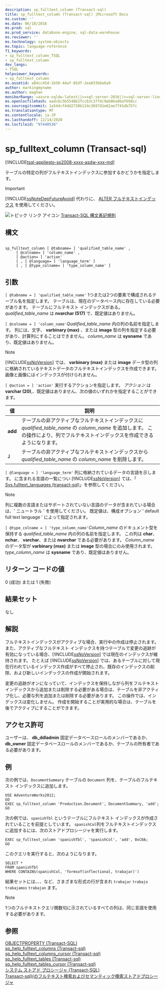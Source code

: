 ```yaml
---
description: sp_fulltext_column (Transact-sql)
title: sp_fulltext_column (Transact-sql) |Microsoft Docs
ms.custom: ''
ms.date: 06/10/2016
ms.prod: sql
ms.prod_service: database-engine, sql-data-warehouse
ms.reviewer: ''
ms.technology: system-objects
ms.topic: language-reference
f1_keywords:
- sp_fulltext_column_TSQL
- sp_fulltext_column
dev_langs:
- TSQL
helpviewer_keywords:
- sp_fulltext_column
ms.assetid: a84cc45d-1b50-44af-85df-2ea033b8a6a9
author: markingmyname
ms.author: maghan
monikerRange: =azure-sqldw-latest||>=sql-server-2016||>=sql-server-linux-2017||=azuresqldb-mi-current
ms.openlocfilehash: aadc6c5b5548b2fccb3c37fdc9eb06a9baf69dcc
ms.sourcegitcommit: 1a544cf4dd2720b124c3697d1e62ae7741db757c
ms.translationtype: MT
ms.contentlocale: ja-JP
ms.lasthandoff: 12/14/2020
ms.locfileid: "97440536"
---
```

# <a name="sp_fulltext_column-transact-sql"></a>sp_fulltext_column (Transact-sql)
[!INCLUDE[tsql-appliesto-ss2008-xxxx-asdw-xxx-md](../../includes/tsql-appliesto-ss2008-xxxx-asdw-xxx-md.md)]

  テーブルの特定の列がフルテキストインデックスに参加するかどうかを指定します。  
  
> [!IMPORTANT]  
>  [!INCLUDE[ssNoteDepFutureAvoid](../../includes/ssnotedepfutureavoid-md.md)] 代わりに、 [ALTER フルテキストインデックス](../../t-sql/statements/alter-fulltext-index-transact-sql.md) を使用してください。  
  
 ![トピック リンク アイコン](../../database-engine/configure-windows/media/topic-link.gif "トピック リンク アイコン") [Transact-SQL 構文表記規則](../../t-sql/language-elements/transact-sql-syntax-conventions-transact-sql.md)  
  
## <a name="syntax"></a>構文  
  
```  
  
sp_fulltext_column [ @tabname= ] 'qualified_table_name' ,   
     [ @colname= ] 'column_name' ,   
     [ @action= ] 'action'   
     [ , [ @language= ] 'language_term' ]   
     [ , [ @type_colname= ] 'type_column_name' ]  
```  
  
## <a name="arguments"></a>引数  
`[ @tabname = ] 'qualified_table_name'` 1つまたは2つの要素で構成されるテーブル名を指定します。 テーブルは、現在のデータベース内に存在している必要があります。 テーブルにフルテキスト インデックスがある。 *qualified_table_name* は **nvarchar (517)** で、既定値はありません。  
  
`[ @colname = ] 'column_name'`*Qualified_table_name* 内の列の名前を指定します。 列には、文字、 **varbinary (max)** 、または **image** 型の列を指定する必要があり、計算列にすることはできません。 *column_name* は **sysname** であり、既定値はありません。  
  
> [!NOTE]  
>  [!INCLUDE[ssNoVersion](../../includes/ssnoversion-md.md)] では、 **varbinary (max)** または **image** データ型の列に格納されているテキストデータのフルテキストインデックスを作成できます。 画像と画像にはインデックスが付けられません。  
  
`[ @action = ] 'action'` 実行するアクションを指定します。 *アクション* は **varchar (20)**,、既定値はありません、次の値のいずれかを指定することができます。  
  
|値|説明|  
|-----------|-----------------|  
|**add**|テーブルの非アクティブなフルテキストインデックスに *qualified_table_name* の *column_name* を追加します。 この操作により、列でフルテキストインデックスを作成できるようになります。|  
|**」**|テーブルの非アクティブなフルテキストインデックスから *qualified_table_name* の *column_name* を削除します。|  
  
`[ @language = ] 'language_term'` 列に格納されているデータの言語を示します。 に含まれる言語の一覧につい [!INCLUDE[ssNoVersion](../../includes/ssnoversion-md.md)] ては、「 [Sys.fulltext_languages &#40;transact-sql&#41;](../../relational-databases/system-catalog-views/sys-fulltext-languages-transact-sql.md)」を参照してください。  
  
> [!NOTE]  
>  列に複数の言語またはサポートされていない言語のデータが含まれている場合は、' ニュートラル ' を使用してください。 既定値は、構成オプション ' default full text language ' によって指定されます。  
  
`[ @type_colname = ] 'type_column_name'`*Column_name* のドキュメント型を保持する *qualified_table_name* 内の列の名前を指定します。 この列は **char**、 **nchar**、 **varchar**、または **nvarchar** である必要があります。 *Column_name* のデータ型が **varbinary (max)** または **image** 型の場合にのみ使用されます。 *type_column_name* は **sysname** であり、既定値はありません。  
  
## <a name="return-code-values"></a>リターン コードの値  
 0 (成功) または 1 (失敗)  
  
## <a name="result-sets"></a>結果セット  
 なし  
  
## <a name="remarks"></a>解説  
 フルテキストインデックスがアクティブな場合、実行中の作成は停止されます。 また、アクティブなフルテキスト インデックスを持つテーブルで変更の追跡が有効になっている場合、[!INCLUDE[ssNoVersion](../../includes/ssnoversion-md.md)] では現在のインデックスが維持されます。 たとえば [!INCLUDE[ssNoVersion](../../includes/ssnoversion-md.md)] では、あるテーブルに対して現在行われているインデックス作成がすべて停止され、既存のインデックスの削除、および新しいインデックスの作成が開始されます。  
  
 変更の追跡がオンになっていて、インデックスを保持しながら列をフルテキストインデックスから追加または削除する必要がある場合は、テーブルを非アクティブ化し、必要な列を追加または削除する必要があります。 この操作では、インデックスは変化しません。 作成を開始することが実用的な場合は、テーブルを後でアクティブにすることができます。  
  
## <a name="permissions"></a>アクセス許可  
 ユーザーは、 **db_ddladmin** 固定データベースロールのメンバーであるか、 **db_owner** 固定データベースロールのメンバーであるか、テーブルの所有者である必要があります。  
  
## <a name="examples"></a>例  
 次の例では、`DocumentSummary` テーブルの `Document` 列を、テーブルのフルテキスト インデックスに追加します。  
  
```  
USE AdventureWorks2012;  
GO  
EXEC sp_fulltext_column 'Production.Document', DocumentSummary, 'add';  
GO  
```  
  
 次の例では、`spanishTbl` というテーブルにフルテキスト インデックスが作成されていることを前提としています。 `spanishCol`列をフルテキストインデックスに追加するには、次のストアドプロシージャを実行します。  
  
```  
EXEC sp_fulltext_column 'spanishTbl', 'spanishCol', 'add', 0xC0A;  
GO  
```  
  
 このクエリを実行すると、次のようになります。  
  
```  
SELECT *   
FROM spanishTbl   
WHERE CONTAINS(spanishCol, 'formsof(inflectional, trabajar)')  
```  
  
 結果セットには、、、など、さまざまな形式の行が含まれ `trabajar` `trabajo` `trabajamos` `trabajan` ます。  
  
> [!NOTE]  
>  1つのフルテキストクエリ関数句に示されているすべての列は、同じ言語を使用する必要があります。  
  
## <a name="see-also"></a>参照  
 [OBJECTPROPERTY &#40;Transact-SQL&#41;](../../t-sql/functions/objectproperty-transact-sql.md)   
 [sp_help_fulltext_columns &#40;Transact-sql&#41;](../../relational-databases/system-stored-procedures/sp-help-fulltext-columns-transact-sql.md)   
 [sp_help_fulltext_columns_cursor &#40;Transact-sql&#41;](../../relational-databases/system-stored-procedures/sp-help-fulltext-columns-cursor-transact-sql.md)   
 [sp_help_fulltext_tables &#40;Transact-sql&#41;](../../relational-databases/system-stored-procedures/sp-help-fulltext-tables-transact-sql.md)   
 [sp_help_fulltext_tables_cursor &#40;Transact-sql&#41;](../../relational-databases/system-stored-procedures/sp-help-fulltext-tables-cursor-transact-sql.md)   
 [システム ストアド プロシージャ &#40;Transact-SQL&#41;](../../relational-databases/system-stored-procedures/system-stored-procedures-transact-sql.md)   
 [Transact-sql&#41;&#40;のフルテキスト検索およびセマンティック検索ストアドプロシージャ ](../../relational-databases/system-stored-procedures/full-text-search-and-semantic-search-stored-procedures-transact-sql.md)  
  
  
